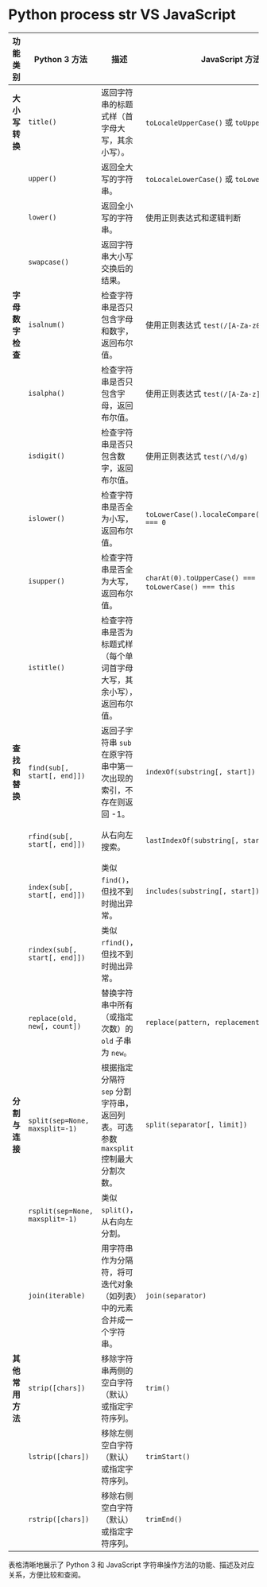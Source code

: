 # Python process str VS JavaScript

| 功能类别 | Python 3 方法 | 描述 | JavaScript 方法 | 描述 |
| --- | --- | --- | --- | --- |
| **大小写转换** | `title()` | 返回字符串的标题式样（首字母大写，其余小写）。 | `toLocaleUpperCase()` 或 `toUpperCase()` | 返回全大写的字符串。 |
|  | `upper()` | 返回全大写的字符串。 | `toLocaleLowerCase()` 或 `toLowerCase()` | 返回全小写的字符串。 |
|  | `lower()` | 返回全小写的字符串。 | 使用正则表达式和逻辑判断 | 实现类似 `swapcase()` 的功能。 |
|  | `swapcase()` | 返回字符串大小写交换后的结果。 |  |  |
| **字母数字检查** | `isalnum()` | 检查字符串是否只包含字母和数字，返回布尔值。 | 使用正则表达式 `test(/[A-Za-z0-9]/g)` | 检查字符串是否只包含字母和数字。 |
|  | `isalpha()` | 检查字符串是否只包含字母，返回布尔值。 | 使用正则表达式 `test(/[A-Za-z]/g)` | 检查字符串是否只包含字母。 |
|  | `isdigit()` | 检查字符串是否只包含数字，返回布尔值。 | 使用正则表达式 `test(/\d/g)` | 检查字符串是否只包含数字。 |
|  | `islower()` | 检查字符串是否全为小写，返回布尔值。 | `toLowerCase().localeCompare(toUpperCase()) === 0` | 检查字符串是否全为小写或全为大写。 |
|  | `isupper()` | 检查字符串是否全为大写，返回布尔值。 | `charAt(0).toUpperCase() === charAt(0)` 且 `toLowerCase() === this` | 检查字符串是否全为大写。 |
|  | `istitle()` | 检查字符串是否为标题式样（每个单词首字母大写，其余小写），返回布尔值。 |  |  |
| **查找和替换** | `find(sub[, start[, end]])` | 返回子字符串 `sub` 在原字符串中第一次出现的索引，不存在则返回 -1。 | `indexOf(substring[, start])` | 返回子字符串首次出现的索引，不存在则返回 -1。 |
|  | `rfind(sub[, start[, end]])` | 从右向左搜索。 | `lastIndexOf(substring[, start])` | 类似 `indexOf()`，从后向前搜索。 |
|  | `index(sub[, start[, end]])` | 类似 `find()`，但找不到时抛出异常。 | `includes(substring[, start])` | 检查字符串是否包含给定子字符串，返回布尔值。 |
|  | `rindex(sub[, start[, end]])` | 类似 `rfind()`，但找不到时抛出异常。 |  |  |
|  | `replace(old, new[, count])` | 替换字符串中所有（或指定次数）的 `old` 子串为 `new`。 | `replace(pattern, replacement)` | 替换字符串中匹配 `pattern` 的部分（可以是字符串或正则表达式）为 `replacement`。 |
| **分割与连接** | `split(sep=None, maxsplit=-1)` | 根据指定分隔符 `sep` 分割字符串，返回列表。可选参数 `maxsplit` 控制最大分割次数。 | `split(separator[, limit])` | 根据指定分隔符 `separator` 分割字符串，返回数组。可选参数 `limit` 控制最大分割次数。 |
|  | `rsplit(sep=None, maxsplit=-1)` | 类似 `split()`，从右向左分割。 |  |  |
|  | `join(iterable)` | 用字符串作为分隔符，将可迭代对象（如列表）中的元素合并成一个字符串。 | `join(separator)` | 用指定的分隔符将数组元素合并成一个字符串。 |
| **其他常用方法** | `strip([chars])` | 移除字符串两侧的空白字符（默认）或指定字符序列。 | `trim()` | 移除字符串两侧的空白字符。 |
|  | `lstrip([chars])` | 移除左侧空白字符（默认）或指定字符序列。 | `trimStart()` | 移除字符串左侧的空白字符。 |
|  | `rstrip([chars])` | 移除右侧空白字符（默认）或指定字符序列。 | `trimEnd()` | 移除字符串右侧的空白字符。 |

表格清晰地展示了 Python 3 和 JavaScript 字符串操作方法的功能、描述及对应关系，方便比较和查阅。